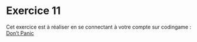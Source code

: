 # Exercice 11

Cet exercice est à réaliser en se connectant à votre compte sur codingame : [Don’t Panic](https://www.codingame.com/training/medium/don't-panic-episode-1)

